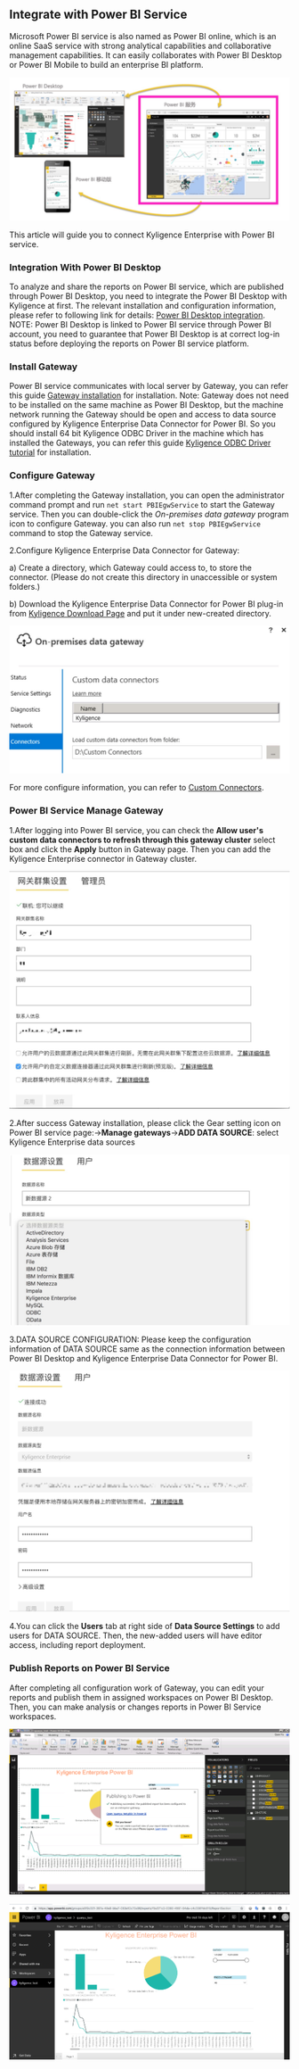 ## Integrate with Power BI Service

Microsoft Power BI service is also named as Power BI online, which is an online SaaS service with strong analytical capabilities and collaborative management capabilities. It can easily collaborates with Power BI Desktop or Power BI Mobile to build an enterprise BI platform.

![Power BI Desktop,Microsoft Power BI Service,Microsoft Power BI Mobile relationship](../../images/powerbi/Picture_PBI_SERVIECE_07.png)

This article will guide you to connect Kyligence Enterprise with Power BI service.


### Integration With Power BI Desktop

To analyze and share the reports on Power BI service, which are published through Power BI Desktop, you need to integrate the Power BI Desktop with Kyligence at first. The relevant installation and configuration information, please refer to following link for details: [Power BI Desktop integration](powerbi_desktop.en.md). NOTE: Power BI Desktop is linked to Power BI service through Power BI account, you need to guarantee that Power BI Desktop is at correct log-in status before deploying the reports on Power BI service platform. 

### Install Gateway

Power BI service communicates with local server by Gateway, you can refer this guide [Gateway installation](https://docs.microsoft.com/en-us/power-bi/service-gateway-install) for installation. Note: Gateway does not need to be installed on the same machine as Power BI Desktop, but the machine network running the Gateway should be open and access to data source configured by Kyligence Enterprise Data Connector for Power BI. So you should install 64 bit Kyligence ODBC Driver in the machine which has installed the Gateways, you can refer this guide [Kyligence ODBC Driver tutorial](../../driver/odbc/README.md) for installation.

### Configure Gateway

1.After completing the Gateway installation, you can open the administrator command prompt and run ```net start PBIEgwService``` to start the Gateway service. Then you can double-click the *On-premises data gateway* program icon       to configure Gateway. you can also run ```net stop PBIEgwService``` command to stop the Gateway service.

2.Configure Kyligence Enterprise Data Connector for Gateway:

a) Create a directory, which Gateway could access to, to store the connector. (Please do not create this directory in unaccessible or system folders.) 

b) Download the Kyligence Enterprise Data Connector for Power BI plug-in from [Kyligence Download Page](http://download.kyligence.io/#/products) and put it under new-created directory. 

![Custom data connectors](../../images/powerbi/Picture_PBI_SERVIECE_01.png)

For more configure information, you can refer to [Custom Connectors](https://docs.microsoft.com/en-us/power-bi/service-gateway-custom-connectors).

### Power BI Service Manage Gateway

1.After logging into Power BI service, you can check the **Allow user's custom data connectors to refresh through this gateway cluster** select box and click the **Apply** button in Gateway page. Then you can add the Kyligence Enterprise connector in Gateway cluster.

![allow the custom data connector](../../images/powerbi/Picture_PBI_SERVIECE_08.png)

2.After success Gateway installation, please click the Gear setting icon on Power BI service page:->**Manage gateways**->**ADD DATA SOURCE**: select Kyligence Enterprise data sources

![Add Data Source](../../images/powerbi/Picture_PBI_SERVIECE_03.png)

3.DATA SOURCE CONFIGURATION: Please keep the configuration information of DATA SOURCE same as the connection information between Power BI Desktop and Kyligence Enterprise Data Connector for Power BI.

![Configure Data Source](../../images/powerbi/Picture_PBI_SERVIECE_04.png)

4.You can click the **Users** tab at right side of **Data Source Settings** to add users for DATA SOURCE. Then, the new-added users will have editor access, including report deployment.

### Publish Reports on Power BI Service

After completing all configuration work of Gateway, you can edit your reports and publish them in assigned workspaces on Power BI Desktop. Then, you can make analysis or changes reports in Power BI Service workspaces.

![Publish Reports](../../images/powerbi/Picture_PBI_SERVIECE_05.png)

![Publish Reports](../../images/powerbi/Picture_PBI_SERVIECE_06.png)
